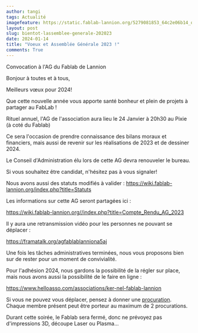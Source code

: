 ```yaml
---
author: tangi
tags: Actualité
imagefeature: https://static.fablab-lannion.org/5279081853_64c2e06b14_o1-300x234.jpg
layout: post
slug: bientot-lassemblee-generale-202023
date: 2024-01-14
title: "Voeux et Assemblée Générale 2023 !"
comments: True
---
```


Convocation à l'AG du Fablab de Lannion

Bonjour à toutes et à tous, 

Meilleurs vœux pour 2024!

Que cette nouvelle année vous apporte santé bonheur et plein de projets à partager au FabLab !

Rituel annuel, l'AG de l'association aura lieu le 24 Janvier à 20h30 au Pixie (à coté du Fablab)

Ce sera l'occasion de prendre connaissance des bilans moraux et financiers, mais aussi de revenir sur les réalisations de 2023 et de dessiner 2024. 

Le Conseil d'Administration élu lors de cette AG devra renouveler le bureau. 

Si vous souhaitez être candidat, n'hésitez pas à vous signaler!

Nous avons aussi des statuts modifiés à valider : https://wiki.fablab-lannion.org/index.php?title=Statuts

Les informations sur cette AG seront partagées ici :

https://wiki.fablab-lannion.org//index.php?title=Compte_Rendu_AG_2023

Il y aura une retransmission vidéo pour les personnes ne pouvant se déplacer : 

https://framatalk.org/agfablablanniona5aj

Une fois les tâches administratives terminées, nous vous proposons bien sur de rester pour un moment de convivialité.

Pour l'adhésion 2024, nous gardons la possibilité de la régler sur place, mais nous avons aussi la possibilité de le faire en ligne :

https://www.helloasso.com/associations/ker-nel-fablab-lannion

Si vous ne pouvez vous déplacer, pensez à donner une
[procuration](http://wiki.fablab-lannion.org/index.php?title=Fichier:Pouvoir_ag.odt). Chaque membre
présent peut être porteur au maximum de 2 procurations.

Durant cette soirée, le Fablab sera fermé, donc ne prévoyez pas d'impressions 3D, découpe Laser ou Plasma...

